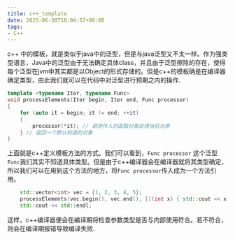 ```yaml
---
title: c++_template
date: 2025-06-30T18:04:57+08:00
tags:
- C++
---
```


c++ 中的模板，就是类似于java中的泛型，但是与java泛型又不太一样。作为强类型语言，Java中的泛型由于无法确定具体class，并且由于泛型擦除的存在，使得每个泛型在jvm中其实都是以Object的形式存储的。但是c++的模板确是在编译器确定类型，由此我们就可以在代码中对泛型进行预期之内的操作.

<!--more-->

```c++
template <typename Iter, typename Func>
void processElements(Iter begin, Iter end, Func processor)
{
    for (auto it = begin; it != end; ++it)
    {
        processor(*it); // 调用传入的函数对象处理当前元素
    } // 返回一个默认构造的对象
}
```
上面就是c++定义模板方法的方式。我们可以看到，``Func processor`` 这个泛型``Func``我们其实不知道具体类型。但是由于c++编译器会在编译器就将其类型确定，所以我们可以在用到这个方法的地方，将``Func processor``传入成为一个方法引用。

```c++
    std::vector<int> vec = {1, 2, 3, 4, 5};
    processElements(vec.begin(), vec.end(), [](int x) { std::cout << x << " "; });
    std::cout << std::endl;
```

这样，c++编译器便会在编译期将检查参数类型是否与内部使用符合。若不符合，则会在编译期报错导致编译失败.